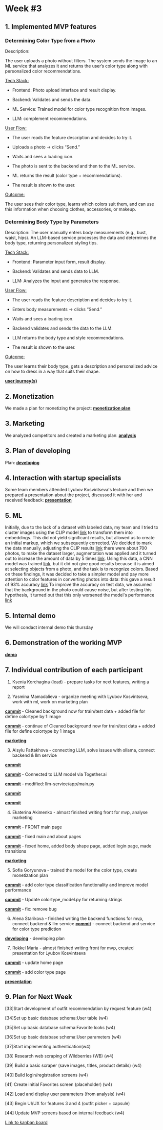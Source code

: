 # Week #3


## 1. Implemented MVP features

### Determining Color Type from a Photo</u>

Description:

The user uploads a photo without filters. The system sends the image to an ML service that analyzes it and returns the user’s color type along with personalized color recommendations.

<u>Tech Stack:</u>

- Frontend: Photo upload interface and result display.

- Backend: Validates and sends the data.

- ML Service: Trained model for color type recognition from images.

- LLM: complement recommendations.

<u>User Flow:</u>

- The user reads the feature description and decides to try it.

- Uploads a photo → clicks “Send.”

- Waits and sees a loading icon.

- The photo is sent to the backend and then to the ML service.

- ML returns the result (color type + recommendations).

- The result is shown to the user.

<u>Outcome:</u>

The user sees their color type, learns which colors suit them, and can use this information when choosing clothes, accessories, or makeup.

### Determining Body Type by Parameters</u>


Description:
The user manually enters body measurements (e.g., bust, waist, hips). An LLM-based service processes the data and determines the body type, returning personalized styling tips.

<u>Tech Stack:</u>

- Frontend: Parameter input form, result display.

- Backend: Validates and sends data to LLM.

- LLM: Analyzes the input and generates the response.

<u>User Flow:</u>

- The user reads the feature description and decides to try it.

- Enters body measurements → clicks “Send.”

- Waits and sees a loading icon.

- Backend validates and sends the data to the LLM.

- LLM returns the body type and style recommendations.

- The result is shown to the user.

<u>Outcome:</u>

The user learns their body type, gets a description and personalized advice on how to dress in a way that suits their shape.

**[user journey(s)](https://drive.google.com/file/d/1CsTmiyxcY6WXu5WApotIpVwZgsV2ObBh/view?usp=share_link)**

## 2. Monetization

We made a plan for monetizing the project: **[monetization plan](https://docs.google.com/document/d/173g375998dgrqL8R7SuuC_CXnJF3rKw6liYgs8c7ZWQ/edit?hl=nl&tab=t.0)**

## 3. Marketing

We analyzed competitors and created a marketing plan: **[analysis](https://docs.google.com/spreadsheets/d/11iMQxC_3RPmFkfHju4t6jE9UjHxVKwigpAY-6AhwK0I/edit?hl=ru&gid=0#gid=0)**

## 3. Plan of developing

Plan: **[developing](https://drive.google.com/file/d/1yrGUk3QLkkxuMQcBVimMRm0i0K6zXeBB/view?usp=share_link)**


## 4. Interaction with startup specialists 

Some team members attended Lyubov Kosvintseva's lecture
and then we prepared a presentation about the project, discussed it with her and received feedback: **[presentation](https://drive.google.com/file/d/1_f2y4QOsi8LPJtHRpK8-9094hp-FSVyu/view?usp=share_link)**

## 5. ML

Initially, due to the lack of a dataset with labeled data, my team and I tried to cluster images using the CLIP model [link](https://github.com/IU-Capstone-Project-2025/styleU/blob/main/ml/color_type_clip/data.ipynb) to transform them into embeddings. This did not yield significant results, but allowed us to create an initial markup, which we subsequently corrected. We decided to mark the data manually, adjusting the CLIP results [link](https://github.com/IU-Capstone-Project-2025/styleU/tree/main/ml/color_type_clip/clustered_by_color_type_manually_cleaned_without_augmentation) there were about 700 photos, to make the dataset larger, augmentation was applied and it turned out to increase the amount of data by 5 times [link](https://github.com/IU-Capstone-Project-2025/styleU/blob/main/ml/color_type_clip/data_augmentation.ipynb). Using this data, a CNN model was trained [link](https://github.com/IU-Capstone-Project-2025/styleU/blob/main/ml/color_type_clip/cnn.ipynb), but it did not give good results because it is aimed at selecting objects from a photo, and the task is to recognize colors. Based on these findings, it was decided to take a simpler model and pay more attention to color features in converting photos into data: this gave a result of 93% accuracy [link](https://github.com/IU-Capstone-Project-2025/styleU/blob/a243707784838c6b4baed22784279e0ae19eb442/ml/color_type_clip/random_forest.ipynb)
To improve the accuracy on test data, we assumed that the background in the photo could cause noise, but after testing this hypothesis, it turned out that this only worsened the model's performance [link](https://github.com/IU-Capstone-Project-2025/styleU/blob/main/ml/color_type_clip/random_forest.ipynb)


## 5. Internal demo

We will condact internal demo this thursday

## 6. Demonstration of the working MVP

**[demo]()**


## 7. Individual contribution of each participant

1) Ksenia Korchagina (lead) - prepare tasks for next features, writing a report

2) Yasmina Mamadalieva - organize meeting with Lyubov Kosvintseva, work with ml, work on marketing plan

 **[commit](https://github.com/IU-Capstone-Project-2025/styleU/commit/194a7649af93ea14bf835c24efeabf18d4f3e274)** - Cleaned background now for train/test data + added file for define colortype by 1 image


 **[commit](https://github.com/IU-Capstone-Project-2025/styleU/commit/2725427bc0760cfb4dcad8c9970da6a0ebda35dd)** - 	continue of Cleaned background now for train/test data + added file for define colortype by 1 image

**[marketing](https://docs.google.com/spreadsheets/d/11iMQxC_3RPmFkfHju4t6jE9UjHxVKwigpAY-6AhwK0I/edit?hl=ru&gid=0#gid=0)**

3) Aisylu Fattakhova - connecting LLM, solve issues with ollama, connect backend & llm service

 **[commit](https://github.com/IU-Capstone-Project-2025/styleU/commit/c1655017ef6746c000beadfbda815fbeee967c6c)**

 **[commit](https://github.com/IU-Capstone-Project-2025/styleU/commit/9e88453d04f8717a918909059f146b385141bd95)** - Connected to LLM model via Together.ai

 **[commit](https://github.com/IU-Capstone-Project-2025/styleU/commit/55bc7f865d2baeb566d453afbca993513f6a1d1c)** - 	modified:   llm-service/app/main.py

**[commit](https://github.com/IU-Capstone-Project-2025/styleU/commit/40e25936d0eaa1133c213b27a1dc1f3aa59d6c4f)**

**[commit](https://github.com/IU-Capstone-Project-2025/styleU/commit/de4195691c37c83f0b1c13caf5bc5d545caf068e)**

4) Ekaterina Akimenko - almost finished writing front for mvp, analyse marketing 

**[commit](https://github.com/IU-Capstone-Project-2025/styleU/commit/5c2667f6279c2278d83a39b1fa7601d062075e0c)** - FRONT main page

**[commit](https://github.com/IU-Capstone-Project-2025/styleU/commit/292bf9808d9c553ec827290e46676fe538ba57f7)** - fixed main and about pages

**[commit](https://github.com/IU-Capstone-Project-2025/styleU/commit/9d48bbf6f1873aa86a27b46fc9f6da1473af0526)** - fexed home, added body shape page, added login page, made transitions

**[marketing](https://docs.google.com/spreadsheets/d/11iMQxC_3RPmFkfHju4t6jE9UjHxVKwigpAY-6AhwK0I/edit?hl=ru&gid=0#gid=0)**

5) Sofia Goryunova - trained the model for the color type, create monetization plan


 **[commit](https://github.com/IU-Capstone-Project-2025/styleU/commit/a243707784838c6b4baed22784279e0ae19eb442)** - add color type classification functionality and improve model performance

 **[commit](https://github.com/IU-Capstone-Project-2025/styleU/commit/bb19c1a6e2c79533033b1a617eeca35f92a5f79b)** - Update colortype_model.py for returning strings

 **[commit](https://github.com/IU-Capstone-Project-2025/styleU/commit/8fd3dab7acf591abaaefc729fc0a8cc2089e1f29)** - fix: remove bug


6) Alena Starikova - finished writing the backend functions for mvp, connect backend & llm service
**[commit](https://github.com/IU-Capstone-Project-2025/styleU/commit/8f49d9e61650d336c6211596ccc72fd6b37aeeb4)** - connect backend and service for color type prediction

**[developing](https://drive.google.com/file/d/1yrGUk3QLkkxuMQcBVimMRm0i0K6zXeBB/view?usp=share_link)** - developing plan

7) Rokkel Maria - almost finished writing front for mvp, created presentation for Lyubov Kosvintseva

**[commit](https://github.com/IU-Capstone-Project-2025/styleU/commit/83c84c625eca09c7ee3aa6df61687deee8a68d34)** - update home page

**[commit](https://github.com/IU-Capstone-Project-2025/styleU/commit/6a17d65e61b57b0ffe742d85532348899d571e86)** - add color type page

**[presentation](https://drive.google.com/file/d/1_f2y4QOsi8LPJtHRpK8-9094hp-FSVyu/view?usp=share_link)**

## 9. Plan for Next Week
[33]Start development of outfit recommendation by request feature (w4)

[34]Set up basic database schema:User table (w4)

[35]Set up basic database schema:Favorite looks (w4)

[36]Set up basic database schema:User parameters (w4)

[37]Start implementing authentication(w4)

[38] Research web scraping of Wildberries (WB) (w4)

[39] Build a basic scraper (save images, titles, product details) (w4)

[40] Build login/registration screens (w4)

[41] Create initial Favorites screen (placeholder) (w4)

[42] Load and display user parameters (from analysis) (w4)

[43] Begin UI/UX for features 3 and 4 (outfit picker + capsule)

[44] Update MVP screens based on internal feedback (w4)

[Link to kanban board](https://s5-project-summer-2025.teamly.ru/space/45e22f1e-f31f-4207-96f3-dd8a18b314b8/database/f226fd43-ad24-45a2-ac21-8f5c7684f4c6)
